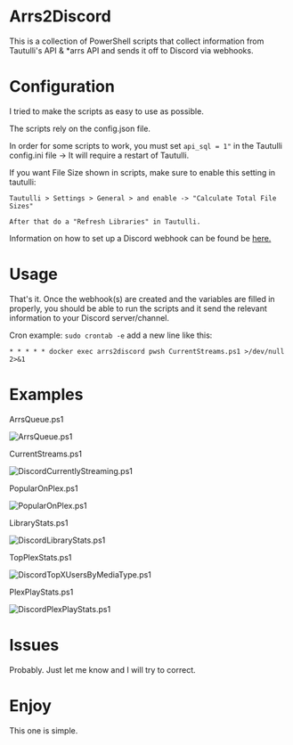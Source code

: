 # Arrs2Discord
This is a collection of PowerShell scripts that collect information from Tautulli's API & *arrs API and sends it off to Discord via webhooks.

# Configuration
I tried to make the scripts as easy to use as possible.

The scripts rely on the config.json file.

In order for some scripts to work, you must set `api_sql = 1"` in the Tautulli config.ini file -> It will require a restart of Tautulli.

If you want File Size shown in scripts, make sure to enable this setting in tautulli:
```
Tautulli > Settings > General > and enable -> "Calculate Total File Sizes"

After that do a "Refresh Libraries" in Tautulli.
```


Information on how to set up a Discord webhook can be found be [here.](https://support.discord.com/hc/en-us/articles/228383668-Intro-to-Webhooks)

# Usage
That's it. Once the webhook(s) are created and the variables are filled in properly, you should be able to run the scripts and it send the relevant information to your Discord server/channel.

Cron example:
```sudo crontab -e```
add a new line like this:

```# Current Streams
* * * * * docker exec arrs2discord pwsh CurrentStreams.ps1 >/dev/null 2>&1
```

# Examples
ArrsQueue.ps1

![ArrsQueue.ps1](https://i.imgur.com/PolZ2It.png)

CurrentStreams.ps1

![DiscordCurrentlyStreaming.ps1](https://i.imgur.com/pDA3Tvs.png)

PopularOnPlex.ps1

![PopularOnPlex.ps1](https://i.imgur.com/MpEhVWJ.png)

LibraryStats.ps1

![DiscordLibraryStats.ps1](https://i.imgur.com/ghONij6.png)

TopPlexStats.ps1

![DiscordTopXUsersByMediaType.ps1](https://i.imgur.com/0SNBXA9.png)

PlexPlayStats.ps1

![DiscordPlexPlayStats.ps1](https://i.imgur.com/EQ5kF22.png)

# Issues
Probably. Just let me know and I will try to correct.

# Enjoy
This one is simple.
